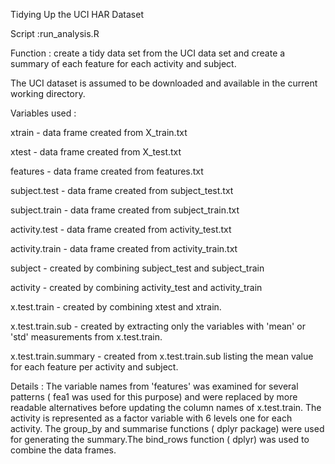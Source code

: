 Tidying Up the UCI HAR Dataset

Script :run_analysis.R 

Function : create a tidy data set from the UCI data set and create a summary of each feature for each activity and subject.

The UCI dataset is assumed to be downloaded and available in the current working directory.

Variables used :

xtrain - data frame created from X_train.txt

xtest - data frame created from X_test.txt

features - data frame created from features.txt

subject.test - data frame created from subject_test.txt

subject.train - data frame created from subject_train.txt

activity.test - data frame created from activity_test.txt

activity.train - data frame created from activity_train.txt

subject - created by combining subject_test and subject_train

activity - created by combining activity_test and activity_train

x.test.train - created by combining xtest and xtrain.

x.test.train.sub - created by extracting only the variables with 'mean' or 'std' measurements from x.test.train.

x.test.train.summary - created from x.test.train.sub listing the mean value for each feature per activity and subject.


Details : The variable names from 'features' was examined for several patterns ( fea1 was used for this purpose) and were replaced by more readable alternatives before updating the column names of x.test.train. The activity is represented as a factor variable with 6 levels one for each activity. The group_by and summarise functions ( dplyr package) were used for generating the summary.The bind_rows function ( dplyr) was used to combine the data frames.

